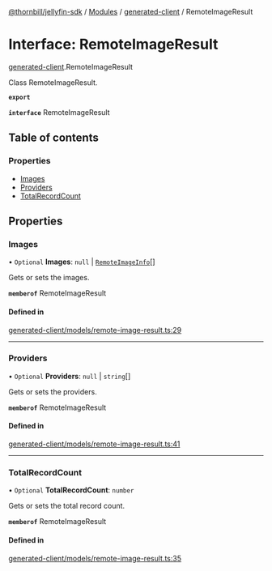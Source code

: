 [@thornbill/jellyfin-sdk](../README.md) / [Modules](../modules.md) / [generated-client](../modules/generated_client.md) / RemoteImageResult

# Interface: RemoteImageResult

[generated-client](../modules/generated_client.md).RemoteImageResult

Class RemoteImageResult.

**`export`**

**`interface`** RemoteImageResult

## Table of contents

### Properties

- [Images](generated_client.RemoteImageResult.md#images)
- [Providers](generated_client.RemoteImageResult.md#providers)
- [TotalRecordCount](generated_client.RemoteImageResult.md#totalrecordcount)

## Properties

### Images

• `Optional` **Images**: ``null`` \| [`RemoteImageInfo`](generated_client.RemoteImageInfo.md)[]

Gets or sets the images.

**`memberof`** RemoteImageResult

#### Defined in

[generated-client/models/remote-image-result.ts:29](https://github.com/thornbill/jellyfin-sdk-typescript/blob/c68c853/src/generated-client/models/remote-image-result.ts#L29)

___

### Providers

• `Optional` **Providers**: ``null`` \| `string`[]

Gets or sets the providers.

**`memberof`** RemoteImageResult

#### Defined in

[generated-client/models/remote-image-result.ts:41](https://github.com/thornbill/jellyfin-sdk-typescript/blob/c68c853/src/generated-client/models/remote-image-result.ts#L41)

___

### TotalRecordCount

• `Optional` **TotalRecordCount**: `number`

Gets or sets the total record count.

**`memberof`** RemoteImageResult

#### Defined in

[generated-client/models/remote-image-result.ts:35](https://github.com/thornbill/jellyfin-sdk-typescript/blob/c68c853/src/generated-client/models/remote-image-result.ts#L35)
